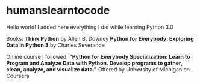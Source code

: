 # humanslearntocode
Hello world! I added here everything I did while learning Python 3.0

Books:
**Think Python** by Allen B. Downey
**Python for Everybody: Exploring Data in Python 3** by Charles Severance

Online course I followed:
**"Python for Everybody Specialization:
Learn to Program and Analyze Data with Python. Develop programs to gather, clean, analyze, and visualize data."**
Offered by University of Michigan on Coursera
